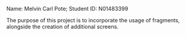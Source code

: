 Name: Melvin Carl Pote; Student ID: N01483399

The purpose of this project is to incorporate the usage of fragments, alongside
the creation of additional screens.